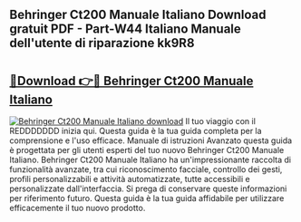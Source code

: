 ## Behringer Ct200 Manuale Italiano Download gratuit PDF - Part-W44 Italiano Manuale dell'utente di riparazione kk9R8

# <h2><a href="http://dffiry.blite.top/?on=Behringer+Ct200+Manuale+Italiano">🔗Download 👉🔴 Behringer Ct200 Manuale Italiano</a></h2>

[![Behringer Ct200 Manuale Italiano download](https://i.imgur.com/lujVjoI.png)](http://dffiry.blite.top/?on=Behringer+Ct200+Manuale+Italiano)
Il tuo viaggio con il REDDDDDDD inizia qui. Questa guida è la tua guida completa per la comprensione e l'uso efficace. Manuale di istruzioni Avanzato questa guida è progettata per gli utenti esperti del tuo nuovo Behringer Ct200 Manuale Italiano. Behringer Ct200 Manuale Italiano ha un'impressionante raccolta di funzionalità avanzate, tra cui riconoscimento facciale, controllo dei gesti, profili personalizzabili e attività automatizzate, tutte accessibili e personalizzate dall'interfaccia. Si prega di conservare queste informazioni per riferimento futuro. Questa guida è la tua guida affidabile per utilizzare efficacemente il tuo nuovo prodotto.

